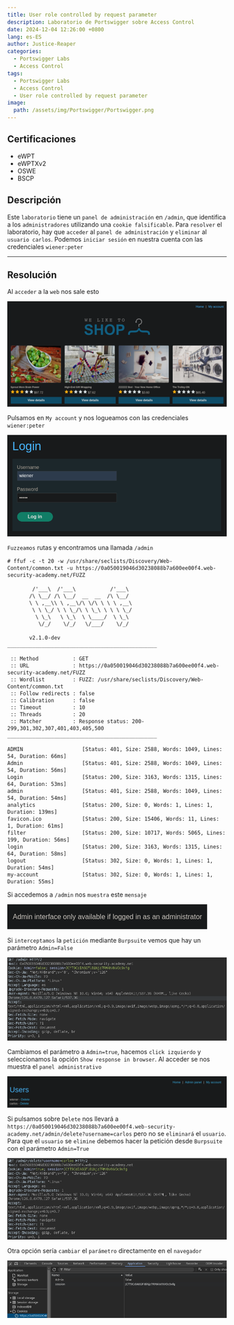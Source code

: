 ```yaml
---
title: User role controlled by request parameter
description: Laboratorio de Portswigger sobre Access Control
date: 2024-12-04 12:26:00 +0800
lang: es-ES
author: Justice-Reaper
categories:
  - Portswigger Labs
  - Access Control
tags:
  - Portswigger Labs
  - Access Control
  - User role controlled by request parameter
image:
  path: /assets/img/Portswigger/Portswigger.png
---
```


## Certificaciones

- eWPT
- eWPTXv2
- OSWE
- BSCP
  
## Descripción

Este `laboratorio` tiene un `panel de administración` en `/admin`, que identifica a los `administradores` utilizando una `cookie falsificable`. Para `resolver` el laboratorio, hay que `acceder` al `panel de administración` y `eliminar` al `usuario carlos`. Podemos `iniciar sesión` en nuestra cuenta con las credenciales `wiener:peter`

---

## Resolución

Al `acceder` a la `web` nos sale esto

![](/assets/img/Access-Control-Lab-3/image_1.png)

Pulsamos en `My account` y nos logueamos con las credenciales `wiener:peter`

![](/assets/img/Access-Control-Lab-3/image_2.png)

`Fuzzeamos` rutas y encontramos una llamada `/admin`

```
# ffuf -c -t 20 -w /usr/share/seclists/Discovery/Web-Content/common.txt -u https://0a050019046d30238088b7a600ee00f4.web-security-academy.net/FUZZ  

        /'___\  /'___\           /'___\       
       /\ \__/ /\ \__/  __  __  /\ \__/       
       \ \ ,__\\ \ ,__\/\ \/\ \ \ \ ,__\      
        \ \ \_/ \ \ \_/\ \ \_\ \ \ \ \_/      
         \ \_\   \ \_\  \ \____/  \ \_\       
          \/_/    \/_/   \/___/    \/_/       

       v2.1.0-dev
________________________________________________

 :: Method           : GET
 :: URL              : https://0a050019046d30238088b7a600ee00f4.web-security-academy.net/FUZZ
 :: Wordlist         : FUZZ: /usr/share/seclists/Discovery/Web-Content/common.txt
 :: Follow redirects : false
 :: Calibration      : false
 :: Timeout          : 10
 :: Threads          : 20
 :: Matcher          : Response status: 200-299,301,302,307,401,403,405,500
________________________________________________

ADMIN                   [Status: 401, Size: 2588, Words: 1049, Lines: 54, Duration: 66ms]
Admin                   [Status: 401, Size: 2588, Words: 1049, Lines: 54, Duration: 56ms]
Login                   [Status: 200, Size: 3163, Words: 1315, Lines: 64, Duration: 53ms]
admin                   [Status: 401, Size: 2588, Words: 1049, Lines: 54, Duration: 54ms]
analytics               [Status: 200, Size: 0, Words: 1, Lines: 1, Duration: 139ms]
favicon.ico             [Status: 200, Size: 15406, Words: 11, Lines: 1, Duration: 61ms]
filter                  [Status: 200, Size: 10717, Words: 5065, Lines: 199, Duration: 56ms]
login                   [Status: 200, Size: 3163, Words: 1315, Lines: 64, Duration: 58ms]
logout                  [Status: 302, Size: 0, Words: 1, Lines: 1, Duration: 54ms]
my-account              [Status: 302, Size: 0, Words: 1, Lines: 1, Duration: 55ms]
```

Si accedemos a `/admin` nos `muestra` este `mensaje`

![](/assets/img/Access-Control-Lab-3/image_3.png)

Si `interceptamos` la `petición` mediante `Burpsuite` vemos que hay un parámetro `Admin=False`

![](/assets/img/Access-Control-Lab-3/image_4.png)

Cambiamos el parámetro a `Admin=true`, hacemos `click izquierdo` y seleccionamos la opción `Show response in browser`. Al acceder se nos muestra el `panel administrativo`

![](/assets/img/Access-Control-Lab-3/image_5.png)

Si pulsamos sobre `Delete` nos llevará a `https://0a050019046d30238088b7a600ee00f4.web-security-academy.net/admin/delete?username=carlos` pero no se `eliminará` el `usuario`. Para que el `usuario` se `elimine` debemos hacer la petición desde `Burpsuite` con el parámetro `Admin=True`

![](/assets/img/Access-Control-Lab-3/image_6.png)

Otra opción sería `cambiar` el `parámetro` directamente en el `navegador`

![](/assets/img/Access-Control-Lab-3/image_7.png)
